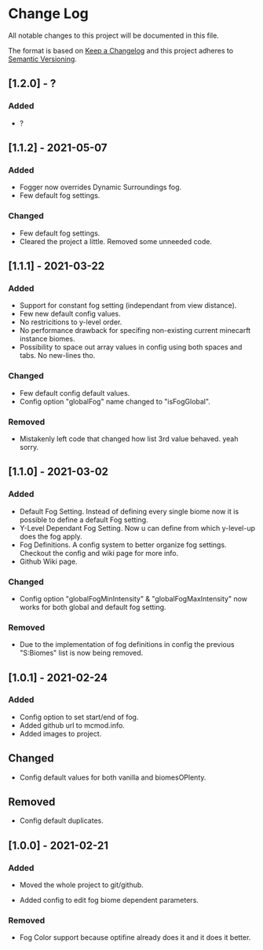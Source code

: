 # Change Log

All notable changes to this project will be documented in this file.

The format is based on [Keep a Changelog](http://keepachangelog.com/)
and this project adheres to [Semantic Versioning](http://semver.org/).

## [1.2.0] - ?

### Added
- ?

## [1.1.2] - 2021-05-07

### Added
- Fogger now overrides Dynamic Surroundings fog.
- Few default fog settings.

### Changed
- Few default fog settings.
- Cleared the project a little. Removed some unneeded code.

## [1.1.1] - 2021-03-22

### Added
- Support for constant fog setting (independant from view distance).
- Few new default config values.
- No restricitions to y-level order.
- No performance drawback for specifing non-existing current minecarft instance biomes.
- Possibility to space out array values in config using both spaces and tabs. No new-lines tho. 

### Changed
- Few default config default values.
- Config option "globalFog" name changed to "isFogGlobal".

### Removed
- Mistakenly left code that changed how list 3rd value behaved. yeah sorry.

## [1.1.0] - 2021-03-02

### Added
- Default Fog Setting. Instead of defining every single biome now it is possible to define a default Fog setting.
- Y-Level Dependant Fog Setting. Now u can define from which y-level-up does the fog apply.
- Fog Definitions. A config system to better organize fog settings. Checkout the config and wiki page for more info. 
- Github Wiki page.

### Changed
- Config option "globalFogMinIntensity" & "globalFogMaxIntensity" now works for both global and default fog setting.

### Removed
- Due to the implementation of fog definitions in config the previous "S:Biomes" list is now being removed.

## [1.0.1] - 2021-02-24

### Added

- Config option to set start/end of fog.
- Added github url to mcmod.info.
- Added images to project.

## Changed

- Config default values for both vanilla and biomesOPlenty.

## Removed

- Config default duplicates.

## [1.0.0] - 2021-02-21

### Added
- Moved the whole project to git/github.

- Added config to edit fog biome dependent parameters.

### Removed

- Fog Color support because optifine already does it and it does it better.

  

  

  
